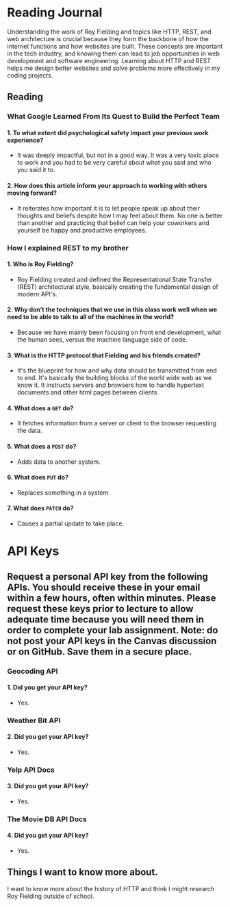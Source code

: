 # Reading Journal

Understanding the work of Roy Fielding and topics like HTTP, REST, and web architecture is crucial because they form the backbone of how the internet functions and how websites are built. These concepts are important in the tech industry, and knowing them can lead to job opportunities in web development and software engineering. Learning about HTTP and REST helps me design better websites and solve problems more effectively in my coding projects.

## Reading

### What Google Learned From Its Quest to Build the Perfect Team

#### 1. To what extent did psychological safety impact your previous work experience?

- It was deeply impactful, but not in a good way. It was a very toxic place to work and you had to be very careful about what you said and who you said it to.

#### 2. How does this article inform your approach to working with others moving forward?

- It reiterates how important it is to let people speak up about their thoughts and beliefs despite how I may feel about them. No one is better than another and practicing that belief can help your coworkers and yourself be happy and productive employees.

### How I explained REST to my brother

#### 1. Who is Roy Fielding?

- Roy Fielding created and defined the Representational State Transfer (REST) architectural style, basically creating the fundamental design of modern API's.

#### 2. Why don’t the techniques that we use in this class work well when we need to be able to talk to all of the machines in the world?

- Because we have mainly been focusing on front end development, what the human sees, versus the machine language side of code.

#### 3. What is the HTTP protocol that Fielding and his friends created?

- It's the blueprint for how and why data should be transmitted from end to end. It's basically the building blocks of the world wide web as we know it. It instructs servers and browsers how to handle hypertext documents and other html pages between clients.

#### 4. What does a `GET` do?

- It fetches information from a server or client to the browser requesting the data.

#### 5. What does a `POST` do?

- Adds data to another system.

#### 6. What does `PUT` do?

- Replaces something in a system.

#### 7. What does `PATCH` do?

- Causes a partial update to take place.

# API Keys

## Request a personal API key from the following APIs. You should receive these in your email within a few hours, often within minutes. Please request these keys prior to lecture to allow adequate time because you will need them in order to complete your lab assignment. Note: do not post your API keys in the Canvas discussion or on GitHub. Save them in a secure place.

### Geocoding API

#### 1. Did you get your API key?

- Yes.

### Weather Bit API

#### 2. Did you get your API key?

- Yes.

### Yelp API Docs

#### 3. Did you get your API key?

- Yes.

### The Movie DB API Docs

#### 4. Did you get your API key?

- Yes.

## Things I want to know more about.

I want to know more about the history of HTTP and think I might research Roy Fielding outside of school.
